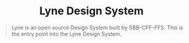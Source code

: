 <h1 align="center">
  Lyne Design System
</h1>

> Lyne is an open source Design System built by SBB–CFF-FFS. This is the entry 
> point into the Lyne Design System. 
